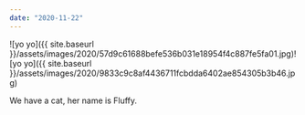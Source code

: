 ```yaml
---
date: "2020-11-22"
---
```


![yo yo]({{ site.baseurl }}/assets/images/2020/57d9c61688befe536b031e18954f4c887fe5fa01.jpg)![yo yo]({{ site.baseurl }}/assets/images/2020/9833c9c8af4436711fcbdda6402ae854305b3b46.jpg)

We have a cat, her name is Fluffy.
